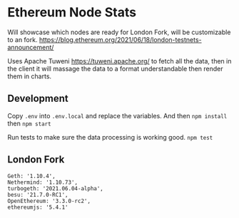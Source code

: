 # Ethereum Node Stats

Will showcase which nodes are ready for London Fork, will be customizable to an fork.
https://blog.ethereum.org/2021/06/18/london-testnets-announcement/

Uses Apache Tuweni https://tuweni.apache.org/ to fetch all the data, then in the client it will massage the data to a format understandable then render them in charts.

## Development

Copy `.env` into `.env.local` and replace the variables. And then `npm install` then `npm start`

Run tests to make sure the data processing is working good. `npm test`

## London Fork

```
Geth: '1.10.4',
Nethermind: '1.10.73',
turbogeth: '2021.06.04-alpha',
besu: '21.7.0-RC1',
OpenEthereum: '3.3.0-rc2',
ethereumjs: '5.4.1'
```
